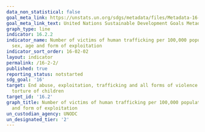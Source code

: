 ```yaml
---
data_non_statistical: false
goal_meta_link: https://unstats.un.org/sdgs/metadata/files/Metadata-16-02-02.pdf
goal_meta_link_text: United Nations Sustainable Development Goals Metadata (pdf 1361kB)
graph_type: line
indicator: 16.2.2
indicator_name: Number of victims of human trafficking per 100,000 population, by
  sex, age and form of exploitation
indicator_sort_order: 16-02-02
layout: indicator
permalink: /16-2-2/
published: true
reporting_status: notstarted
sdg_goal: '16'
target: End abuse, exploitation, trafficking and all forms of violence against and
  torture of children
target_id: '16.2'
graph_title: Number of victims of human trafficking per 100,000 population, by sex, age
  and form of exploitation
un_custodian_agency: UNODC
un_designated_tier: '2'
---
```

